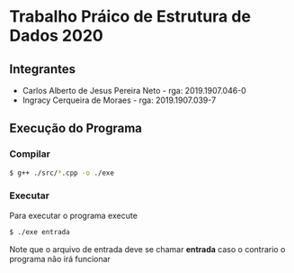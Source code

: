 # Trabalho Práico de Estrutura de Dados 2020

## Integrantes

* Carlos Alberto de Jesus Pereira Neto - rga: 2019.1907.046-0
* Ingracy Cerqueira de Moraes - rga: 2019.1907.039-7

## Execução do Programa

### Compilar

```bash
$ g++ ./src/*.cpp -o ./exe
```

### Executar
Para executar o programa execute 

```bash
$ ./exe entrada
```
Note que o arquivo de entrada deve se chamar **entrada** caso o contrario o programa não irá funcionar
